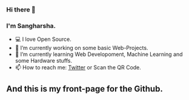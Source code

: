 ### Hi there 👋
### I'm Sangharsha.

- :computer: I love Open Source.
- 🔭 I’m currently working on some basic Web-Projects.
- 🌱 I’m currently learning Web Developoment, Machine Learning and some Hardware stuffs.
- 📫 How to reach me: <a href="https://www.twitter.com/sanghaarsha">Twitter</a> or Scan the QR Code.

## And this is my front-page for the Github.
